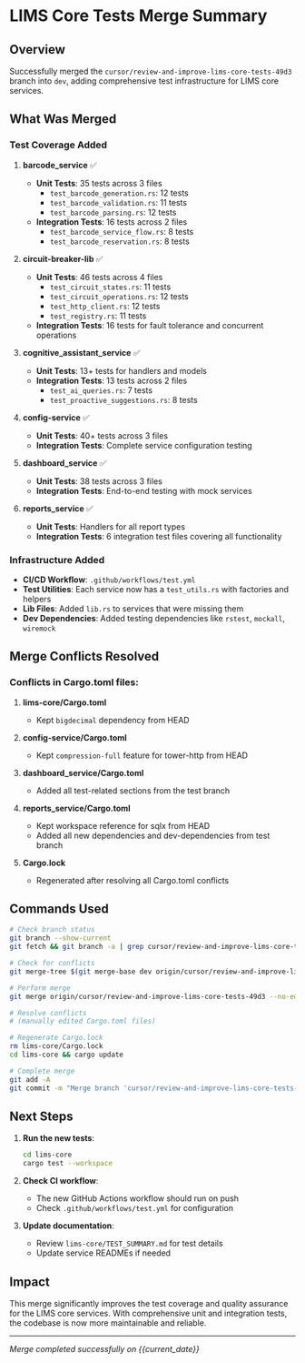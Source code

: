 # LIMS Core Tests Merge Summary

## Overview

Successfully merged the `cursor/review-and-improve-lims-core-tests-49d3` branch into `dev`, adding comprehensive test infrastructure for LIMS core services.

## What Was Merged

### Test Coverage Added

1. **barcode_service** ✅
   - **Unit Tests**: 35 tests across 3 files
     - `test_barcode_generation.rs`: 12 tests
     - `test_barcode_validation.rs`: 11 tests  
     - `test_barcode_parsing.rs`: 12 tests
   - **Integration Tests**: 16 tests across 2 files
     - `test_barcode_service_flow.rs`: 8 tests
     - `test_barcode_reservation.rs`: 8 tests

2. **circuit-breaker-lib** ✅
   - **Unit Tests**: 46 tests across 4 files
     - `test_circuit_states.rs`: 11 tests
     - `test_circuit_operations.rs`: 12 tests
     - `test_http_client.rs`: 12 tests
     - `test_registry.rs`: 11 tests
   - **Integration Tests**: 16 tests for fault tolerance and concurrent operations

3. **cognitive_assistant_service** ✅
   - **Unit Tests**: 13+ tests for handlers and models
   - **Integration Tests**: 13 tests across 2 files
     - `test_ai_queries.rs`: 7 tests
     - `test_proactive_suggestions.rs`: 8 tests

4. **config-service** ✅
   - **Unit Tests**: 40+ tests across 3 files
   - **Integration Tests**: Complete service configuration testing

5. **dashboard_service** ✅
   - **Unit Tests**: 38 tests across 3 files
   - **Integration Tests**: End-to-end testing with mock services

6. **reports_service** ✅
   - **Unit Tests**: Handlers for all report types
   - **Integration Tests**: 6 integration test files covering all functionality

### Infrastructure Added

- **CI/CD Workflow**: `.github/workflows/test.yml`
- **Test Utilities**: Each service now has a `test_utils.rs` with factories and helpers
- **Lib Files**: Added `lib.rs` to services that were missing them
- **Dev Dependencies**: Added testing dependencies like `rstest`, `mockall`, `wiremock`

## Merge Conflicts Resolved

### Conflicts in Cargo.toml files:

1. **lims-core/Cargo.toml**
   - Kept `bigdecimal` dependency from HEAD

2. **config-service/Cargo.toml**
   - Kept `compression-full` feature for tower-http from HEAD

3. **dashboard_service/Cargo.toml**
   - Added all test-related sections from the test branch

4. **reports_service/Cargo.toml**
   - Kept workspace reference for sqlx from HEAD
   - Added all new dependencies and dev-dependencies from test branch

5. **Cargo.lock**
   - Regenerated after resolving all Cargo.toml conflicts

## Commands Used

```bash
# Check branch status
git branch --show-current
git fetch && git branch -a | grep cursor/review-and-improve-lims-core-tests

# Check for conflicts
git merge-tree $(git merge-base dev origin/cursor/review-and-improve-lims-core-tests-49d3) dev origin/cursor/review-and-improve-lims-core-tests-49d3

# Perform merge
git merge origin/cursor/review-and-improve-lims-core-tests-49d3 --no-edit

# Resolve conflicts
# (manually edited Cargo.toml files)

# Regenerate Cargo.lock
rm lims-core/Cargo.lock
cd lims-core && cargo update

# Complete merge
git add -A
git commit -m "Merge branch 'cursor/review-and-improve-lims-core-tests-49d3' ..."
```

## Next Steps

1. **Run the new tests**:
   ```bash
   cd lims-core
   cargo test --workspace
   ```

2. **Check CI workflow**:
   - The new GitHub Actions workflow should run on push
   - Check `.github/workflows/test.yml` for configuration

3. **Update documentation**:
   - Review `lims-core/TEST_SUMMARY.md` for test details
   - Update service READMEs if needed

## Impact

This merge significantly improves the test coverage and quality assurance for the LIMS core services. With comprehensive unit and integration tests, the codebase is now more maintainable and reliable.

---

*Merge completed successfully on {{current_date}}* 